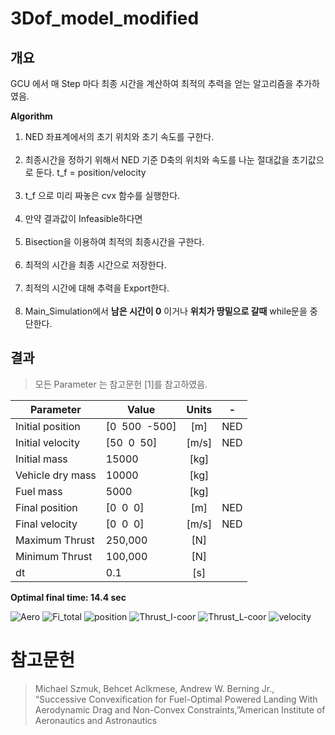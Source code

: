 ﻿

# 3Dof_model_modified


## 개요


GCU 에서 매 Step 마다 최종 시간을 계산하여 최적의 추력을 얻는 알고리즘을 추가하였음.


**Algorithm**


1.  NED 좌표계에서의 초기 위치와 초기 속도를 구한다.<br/><br/>
2. 최종시간을 정하기 위해서  NED 기준 D축의 위치와 속도를 나눈 절대값을 초기값으로 둔다. t_f = position/velocity<br/><br/>
3. t_f 으로 미리 짜놓은 cvx 함수를 실행한다.<br/><br/>
4. 만약 결과값이 Infeasible하다면 <br/><br/>
5. Bisection을 이용하여 최적의 최종시간을 구한다.<br/><br/>
6. 최적의 시간을 최종 시간으로 저장한다.<br/><br/>
7. 최적의 시간에 대해 추력을 Export한다.<br/><br/>
8. Main_Simulation에서 **남은 시간이 0** 이거나 **위치가 땅밑으로 갈때** while문을 중단한다.

## 결과

>모든 Parameter 는 참고문헌 [1]를 참고하였음. 


|<center>Parameter|Value|<center>Units|-
|:------|---|:---:|---
|Initial position| [0&nbsp;&nbsp;500&nbsp;&nbsp;-500] |[m]|NED
|Initial velocity|[50&nbsp;&nbsp;0&nbsp;&nbsp;50]|[m/s]|NED
|Initial mass|15000| [kg]   |
|Vehicle dry mass|10000|[kg]|
|Fuel mass|5000|[kg]  |
|Final position| [0&nbsp;&nbsp;0&nbsp;&nbsp;0]|[m]|NED
|Final velocity| [0&nbsp;&nbsp;0&nbsp;&nbsp;0]|[m/s]|NED
|Maximum Thrust|250,000 |[N]|
|Minimum Thrust|100,000|[N]|
|dt| 0.1|[s]|

**Optimal final time:  14.4 sec**

![Aero](https://user-images.githubusercontent.com/62292619/93179222-556fa780-f770-11ea-84f4-20a4b0caa9cb.jpg)
![Fi_total](https://user-images.githubusercontent.com/62292619/93179228-56a0d480-f770-11ea-9848-1509ff29aad6.jpg)
![position](https://user-images.githubusercontent.com/62292619/93179229-56a0d480-f770-11ea-8acc-ca2998e20aa3.jpg)
![Thrust_I-coor](https://user-images.githubusercontent.com/62292619/93179231-57396b00-f770-11ea-8bd8-124b36c19391.jpg)
![Thrust_L-coor](https://user-images.githubusercontent.com/62292619/93179234-57396b00-f770-11ea-90b7-030863a9b736.jpg)
![velocity](https://user-images.githubusercontent.com/62292619/93179235-57d20180-f770-11ea-99e4-d2b138cb4550.jpg)

















# 참고문헌

 > Michael Szmuk, Behcet Aclkmese, Andrew W. Berning Jr., “Successive 
Convexification for Fuel-Optimal Powered Landing With Aerodynamic Drag and 
Non-Convex Constraints,”American Institute of Aeronautics and Astronautics

